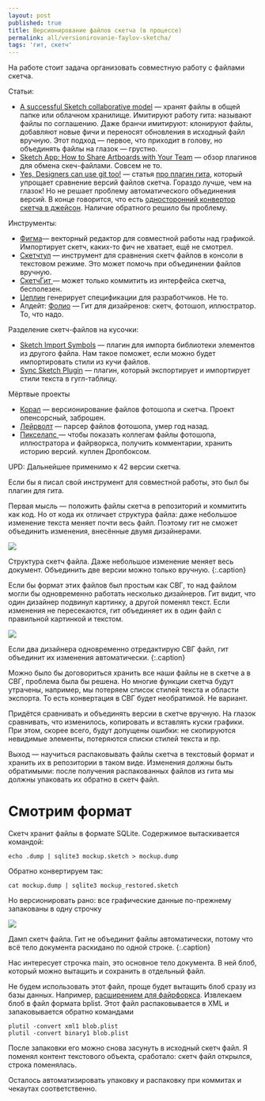 ```yaml
---
layout: post
published: true
title: Версионирование файлов скетча (в процессе)
permalink: all/versionirovanie-faylov-sketcha/
tags: 'гит, скетч'
---
```


На работе стоит задача организовать совместную работу с файлами скетча.

Статьи:
* [A successful Sketch collaborative model](https://blog.central.team/how-to-collaborate-on-sketch-files-inspired-from-git-589b4dddfee1#.sl942d3zk) — хранят файлы в общей папке или облачном хранилище. Имитируют работу гита: называют файлы по соглашению. Даже бранчи имитируют: клонируют файлы, добавляют новые фичи и переносят обновления в исходный файл вручную. Этот подход — первое, что приходит  в голову, но объединять файлы на глазок — грустно.
* [Sketch App: How to Share Artboards with Your Team](https://www.sitepoint.com/sketch-app-sharing-artboards-with-your-team/) — обзор плагинов для обмена скеч-файлами. Совсем не то.
* [Yes, Designers can use git too!](https://blog.enki.com/yes-designers-can-use-git-too-79f3cef9c899#.wrgg28i8s) — статья [про плагин гита](https://github.com/mathieudutour/git-sketch-plugin), который упрощает сравнение версий файлов скетча. Гораздо лучше, чем на глазок! Но не решает проблему автоматического объединения версий. В конце говорится, что есть [односторонний конвертор скетча в джейсон](https://github.com/afiedler/sketch-node-parser). Наличие обратного решило бы проблему.

Инструменты:
* [Фигма](https://www.figma.com/)— векторный редактор для совместной работы над графикой. Импортирует скетч, каких-то фич не хватает, ещё не смотрел.
* [Скетчтул](https://gist.github.com/bomberstudios/c9e6975acd4d4d84a728) — инструмент для сравнения скетч файлов в консоли в текстовом режиме. Это может помочь при объединении файлов вручную.
* [СкетчГит ](https://github.com/almonk/SketchGit)— может только коммитить из интерфейса скетча, бесполезен.
* [Цеплин](https://zeplin.io/) генерирует спецификации для разработчиков. Не то.
* Апдейт:
[Фолио](http://folioformac.com/) — Гит для дизайренов: скетч, фотошоп, иллюстратор. То, что надо.

Разделение скетч-файлов на кусочки:
* [Sketch Import Symbols](https://github.com/kmerc/sketch-import-symbols) — плагин для импорта библиотеки элементов из другого файла. Нам такое поможет, если можно будет импортировать стили из кучи файлов.
* [Sync Sketch Plugin](https://github.com/nolastan/sync.sketchplugin) — плагин, который экспортирует и импортирует стили текста в гугл-таблицу.

Мёртвые проекты
* [Корал](https://github.com/koral) — версионирование файлов фотошопа и скетча. Проект опенсорсный, заброшен.
* [Лейрволт](https://github.com/layervault/psd.rb) — парсер файлов фотошопа, умер год назад.
* [Пикселапс ](http://blog.pixelapse.com/post/40583295019/welcome-to-pixelapse) — чтобы показать коллегам файлы фотошопа, иллюстратора и файрворкса, получить комментарии, хранить историю версий. куплен Дропбоксом.


UPD: Дальнейшее применимо к 42 версии скетча.

Если бы я писал свой инструмент для совместной работы, это был бы плагин для гита.


Первая мысль — положить файлы скетча в репозиторий и коммитить как код. Но от кода их отличает структура файла: даже небольшое изменение текста меняет почти весь файл. Поэтому гит не сможет объединить изменения, внесённые двумя дизайнерами.

![]({{site.baseurl}}/media/sketch-sqlite.png)

Структура скетч файла. Даже небольшое изменение меняет весь документ. Объединить две версии можно только вручную.
{:.caption}

Если бы формат этих файлов был простым как СВГ, то над файлом могли бы одновременно работать несколько дизайнеров. Гит видит, что один дизайнер подвинул картинку, а другой поменял текст. Если изменения не пересекаются, гит объединяет их в один файл с правильной картинкой и текстом.

![]({{site.baseurl}}/media/sketch-svg.png)

Если два дизайнера одновременно отредактирую СВГ файл, гит объединит их изменения автоматически.
{:.caption}

Можно было бы договориться хранить все наши файлы не в скетче а в СВГ, проблема была бы решена. Но многие функции скетча будут утрачены, например, мы потеряем список стилей текста и области экспорта. То есть конвертация в СВГ будет необратимой. Не вариант.

Придётся сравнивать и объединять версии в скетче вручную. На глазок сравнивать, что изменилось, копировать и вставлять куски графики. При этом, скорее всего, будут допущены ошибки: не скопируются невидимые элементы, потеряются списки стилей текста и пр.

Выход — научиться распаковывать файлы скетча в текстовый формат и хранить их в репозитории в таком виде. Изменения должны быть обратимыми: после получения распакованных файлов из гита мы должны упаковать их обратно в скетч файл.

# Смотрим формат

Cкетч хранит файлы в формате SQLite. Содержимое вытаскивается командой:

```
echo .dump | sqlite3 mockup.sketch > mockup.dump
```

Обратно конвертируем так:

```
cat mockup.dump | sqlite3 mockup_restored.sketch
```

Но версионировать рано: все графические данные по-прежнему запакованы в одну строчку

![]({{site.baseurl}}/media/sketch-dump.png)

Дамп скетч файла. Гит не объединит файлы автоматически, потому что всё тело документа раскидано по одной строке.
{:.caption}

Нас интересует строчка main, это основное тело документа. В ней блоб, который можно вытащить и сохранить в отдельный файл.

Не будем использовать этот файл, проще будет вытащить блоб сразу из базы данных. Например, [расширением для файрфоркса](https://addons.mozilla.org/en-US/firefox/addon/sqlite-manager/). Извлекаем блоб в файл формата bplist. Этот файл распаковывается в XML и запаковывается обратно командами
```
plutil -convert xml1 blob.plist
plutil -convert binary1 blob.plist
```

После запаковки его можно снова засунуть в исходный скетч файл. Я поменял контент текстового объекта, сработало: скетч файл открылся, строка поменялась.

Осталось автоматизировать упаковку и распаковку при коммитах и чекаутах соответственно.

